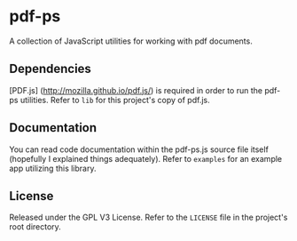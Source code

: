 pdf-ps
======

A collection of JavaScript utilities for working with pdf documents.

Dependencies
---

[PDF.js] (http://mozilla.github.io/pdf.js/) is required in order to run the pdf-ps utilities. Refer to `lib` for this project's copy of pdf.js.

Documentation
---

You can read code documentation within the pdf-ps.js source file itself (hopefully I explained things adequately). Refer to `examples` for an example app utilizing this library.

License
---

Released under the GPL V3 License. Refer to the `LICENSE` file in the project's root directory.